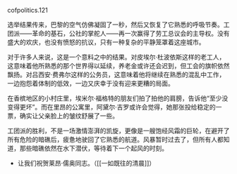cofpolitics.121

选举结果传来，巴黎的空气仿佛凝固了一秒，然后又恢复了它熟悉的呼吸节奏。工团派——革命的基石，公社的掌舵人——再一次赢得了劳工总议会的主导权。没有盛大的欢庆，也没有愤怒的抗议，只有一种复杂的平静笼罩着这座城市。

对于许多人来说，这是一个意料之中的结果。对皮埃尔·杜波依斯这样的老工人，这意味着他所熟悉的那个世界得以延续，养老金或许还会迟到，但工会的旗帜依然飘扬。对吕西安·费弗尔这样的公务员，这意味着他将继续在熟悉的混乱中工作，一边抱怨着体制的低效，一边又庆幸于没有迎来更糟的局面。

在香槟地区的小村庄里，埃米尔·福格特的朋友们拍了拍他的肩膀，告诉他“至少没变得更坏”。而在里昂的公寓里，阿黛尔·吉罗或许会觉得，她那张投给稳定的一票，确实让父亲脸上的皱纹舒展了一些。

工团派的胜利，不是一场激情澎湃的凯旋，更像是一艘饱经风霜的巨轮，在避开了所有危险的暗礁后，疲惫地驶回了它熟悉的航道。风暴暂时过去了，但所有人都知道，那些暗礁依然在水下潜伏，等待着下一个起风的时刻。

* 让我们祝贺莱昂·儒奥同志。（[[一如既往的清晨]]）